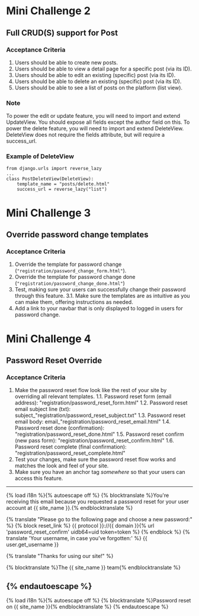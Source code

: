 # Mini Challenge 2
## Full CRUD(S) support for Post
### Acceptance Criteria
1. Users should be able to create new posts.
2. Users should be able to view a detail page for a specific post (via its ID).
3. Users should be able to edit an existing (specific) post (via its ID).
4. Users should be able to delete an existing (specific) post (via its ID).
5. Users should be able to see a list of posts on the platform (list view).
### Note
To power the edit or update feature, you will need to import and extend UpdateView. You should expose all fields except the author field on this.
To power the delete feature, you will need to import and extend DeleteView. DeleteView does not require the fields attribute, but will require a success_url.
### Example of DeleteView
```
from django.urls import reverse_lazy
...
class PostDeleteView(DeleteView):
    template_name = "posts/delete.html"
    success_url = reverse_lazy("list")
```

# Mini Challenge 3
## Override password change templates
### Acceptance Criteria
1. Override the template for password change (`"registration/password_change_form.html"`).
2. Override the template for password change done (`"registration/password_change_done.html"`)
3. Test, making sure your users can successfully change their password through this feature.
3.1. Make sure the templates are as intuitive as you can make them, offering instructions as needed.
4. Add a link to your navbar that is only displayed to logged in users for password change.


# Mini Challenge 4
## Password Reset Override
### Acceptance Criteria
1. Make the password reset flow look like the rest of your site by overriding all relevant templates.
1.1. Password reset form (email address): "registration/password_reset_form.html"
1.2. Password reset email subject line (txt): subject_"registration/password_reset_subject.txt"
1.3. Password reset email body: email_"registration/password_reset_email.html"
1.4. Password reset done (confirmation): "registration/password_reset_done.html"
1.5. Password reset confirm (new pass form): "registration/password_reset_confirm.html"
1.6. Password reset complete (final confirmation): "registration/password_reset_complete.html"
2. Test your changes, make sure the password reset flow works and matches the look and feel of your site.
3. Make sure you have an anchor tag _somewhere_ so that your users can access this feature.
------------------------------------
{% load i18n %}{% autoescape off %}
{% blocktranslate %}You're receiving this email because you requested a password reset for your user account at {{ site_name }}.{% endblocktranslate %}

{% translate "Please go to the following page and choose a new password:" %}
{% block reset_link %}
{{ protocol }}://{{ domain }}{% url 'password_reset_confirm' uidb64=uid token=token %}
{% endblock %}
{% translate 'Your username, in case you’ve forgotten:' %} {{ user.get_username }}

{% translate "Thanks for using our site!" %}

{% blocktranslate %}The {{ site_name }} team{% endblocktranslate %}

{% endautoescape %}
----------------------------------
{% load i18n %}{% autoescape off %}
{% blocktranslate %}Password reset on {{ site_name }}{% endblocktranslate %}
{% endautoescape %}